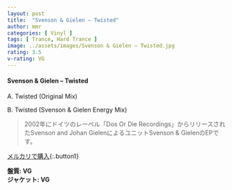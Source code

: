 ```yaml
---
layout: post
title:  "Svenson & Gielen – Twisted"
author: mmr
categories: [ Vinyl ]
tags: [ Trance, Hard Trance ]
image: ../assets/images/Svenson & Gielen – Twisted.jpg
rating: 3.5
v-rating: VG
---
```


#### Svenson & Gielen – Twisted

A. Twisted (Original Mix)

B. Twisted (Svenson & Gielen Energy Mix)

> 2002年にドイツのレーベル「Dos Or Die Recordings」からリリースされたSvenson and Johan GielenによるユニットSvenson & GielenのEPです。

[メルカリで購入](https://jp.mercari.com/item/m85727936789){:.button1}

<div class="mt-4 mb-4 d-flex align-items-center">
<strong class="mr-1">盤質: VG</strong>
</div>
<div class="mt-4 mb-4 d-flex align-items-center">
<strong class="mr-1">ジャケット: VG</strong>
</div>
